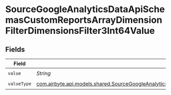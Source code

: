 # SourceGoogleAnalyticsDataApiSchemasCustomReportsArrayDimensionFilterDimensionsFilter3Int64Value


## Fields

| Field                                                                                                                                                                                                                                                 | Type                                                                                                                                                                                                                                                  | Required                                                                                                                                                                                                                                              | Description                                                                                                                                                                                                                                           |
| ----------------------------------------------------------------------------------------------------------------------------------------------------------------------------------------------------------------------------------------------------- | ----------------------------------------------------------------------------------------------------------------------------------------------------------------------------------------------------------------------------------------------------- | ----------------------------------------------------------------------------------------------------------------------------------------------------------------------------------------------------------------------------------------------------- | ----------------------------------------------------------------------------------------------------------------------------------------------------------------------------------------------------------------------------------------------------- |
| `value`                                                                                                                                                                                                                                               | *String*                                                                                                                                                                                                                                              | :heavy_check_mark:                                                                                                                                                                                                                                    | N/A                                                                                                                                                                                                                                                   |
| `valueType`                                                                                                                                                                                                                                           | [com.airbyte.api.models.shared.SourceGoogleAnalyticsDataApiSchemasCustomReportsArrayDimensionFilterDimensionsFilter3ValueType](../../models/shared/SourceGoogleAnalyticsDataApiSchemasCustomReportsArrayDimensionFilterDimensionsFilter3ValueType.md) | :heavy_check_mark:                                                                                                                                                                                                                                    | N/A                                                                                                                                                                                                                                                   |